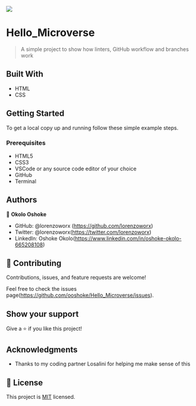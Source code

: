 ![](https://img.shields.io/badge/Microverse-blueviolet)

# Hello_Microverse

> A simple project to show how linters, GitHub workflow and branches work


## Built With

- HTML
- CSS




## Getting Started




To get a local copy up and running follow these simple example steps.

### Prerequisites
- HTML5
- CSS3
- VSCode or any source code editor of your choice
- GitHub
- Terminal


## Authors

👤 **Okolo Oshoke**

- GitHub: @lorenzoworx (https://github.com/lorenzoworx)
- Twitter: @lorenzoworx(https://twitter.com/lorenzoworx)
- LinkedIn: Oshoke Okolo(https://www.linkedin.com/in/oshoke-okolo-665208108)


## 🤝 Contributing

Contributions, issues, and feature requests are welcome!

Feel free to check the issues page(https://github.com/ooshoke/Hello_Microverse/issues).

## Show your support

Give a ⭐️ if you like this project!

## Acknowledgments

- Thanks to my coding partner Losalini for helping me make sense of this

## 📝 License

This project is [MIT](./MIT.md) licensed.
